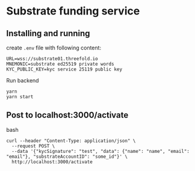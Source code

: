 # Substrate funding service

## Installing and running

create `.env` file with following content:

```
URL=wss://substrate01.threefold.io
MNEMONIC=substrate ed25519 private words
KYC_PUBLIC_KEY=kyc service 25119 public key
```

Run backend

```
yarn
yarn start
```

## Post to localhost:3000/activate

bash
```
curl --header "Content-Type: application/json" \
  --request POST \
  --data '{"kycSignature": "test", "data": {"name": "name", "email": "email"}, "substrateAccountID": "some_id"}' \
  http://localhost:3000/activate
```